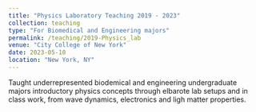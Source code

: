 ```yaml
---
title: "Physics Laboratory Teaching 2019 - 2023"
collection: teaching
type: "For Biomedical and Engineering majors"
permalink: /teaching/2019-Physics_lab
venue: "City College of New York"
date: 2023-05-10
location: "New York, NY"
---
```

Taught underrepresented biodemical and engineering undergraduate majors introductory physics concepts through elbarote lab setups and in class work, from wave dynamics, electronics and ligh matter properties.

